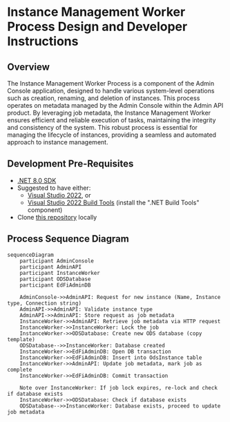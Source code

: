 # Instance Management Worker Process Design and Developer Instructions

## Overview

The Instance Management Worker Process is a  component of the Admin Console application, designed to handle various system-level operations such as creation, renaming, and deletion of instances. This process operates on metadata managed by the Admin Console within the Admin API product. By leveraging job metadata, the Instance Management Worker ensures efficient and reliable execution of tasks, maintaining the integrity and consistency of the system. This robust process is essential for managing the lifecycle of instances, providing a seamless and automated approach to instance management. 

## Development Pre-Requisites

- [.NET 8.0 SDK](https://dotnet.microsoft.com/download/dotnet/8.0)
- Suggested to have either:
  - [Visual Studio 2022](https://visualstudio.microsoft.com/downloads), or
  - [Visual Studio 2022 Build
    Tools](https://visualstudio.microsoft.com/downloads/#build-tools-for-visual-studio-2022)
    (install the ".NET Build Tools" component)
- Clone [this
  repository](https://github.com/Ed-Fi-Alliance-OSS/Ed-Fi-Admin-Console-Instance-Management-Worker-Process.git) locally

## Process Sequence Diagram

```mermaid
sequenceDiagram
    participant AdminConsole
    participant AdminAPI
    participant InstanceWorker
    participant ODSDatabase
    participant EdFiAdminDB

    AdminConsole->>AdminAPI: Request for new instance (Name, Instance type, Connection string)
    AdminAPI->>AdminAPI: Validate instance type
    AdminAPI->>AdminAPI: Store request as job metadata
    InstanceWorker->>AdminAPI: Retrieve job metadata via HTTP request
    InstanceWorker->>InstanceWorker: Lock the job
    InstanceWorker->>ODSDatabase: Create new ODS database (copy template)
    ODSDatabase-->>InstanceWorker: Database created
    InstanceWorker->>EdFiAdminDB: Open DB transaction
    InstanceWorker->>EdFiAdminDB: Insert into OdsInstance table
    InstanceWorker->>AdminAPI: Update job metadata, mark job as complete
    InstanceWorker->>EdFiAdminDB: Commit transaction

    Note over InstanceWorker: If job lock expires, re-lock and check if database exists
    InstanceWorker->>ODSDatabase: Check if database exists
    ODSDatabase-->>InstanceWorker: Database exists, proceed to update job metadata
```
